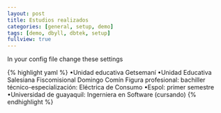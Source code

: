 ```yaml
---
layout: post
title: Estudios realizados
categories: [general, setup, demo]
tags: [demo, dbyll, dbtek, setup]
fullview: true
---
```


In your config file change these settings

{% highlight yaml %}
•Unidad educativa Getsemaní
•Unidad Educativa Salesiana Fiscomisional Domingo Comín 
 Figura profesional: bachiller técnico-especialización: Eléctrica de Consumo 
•Espol: primer semestre 
•Universidad de guayaquil: Ingerniera en Software (cursando) 
{% endhighlight %}
